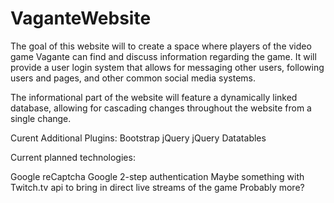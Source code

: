 # VaganteWebsite

The goal of this website will to create a space where players of the video game Vagante can find and discuss information regarding the game. It will provide a user login system that allows for messaging other users, following users and pages, and other common social media systems.

The informational part of the website will feature a dynamically linked database, allowing for cascading changes throughout the website from a single change.

Curent Additional Plugins:
  Bootstrap
  jQuery
  jQuery Datatables

Current planned technologies:

  Google reCaptcha
  Google 2-step authentication
  Maybe something with Twitch.tv api to bring in direct live streams of the game
  Probably more?
